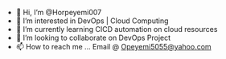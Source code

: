 - 👋 Hi, I’m @Horpeyemi007
- 👀 I’m interested in DevOps | Cloud Computing
- 🌱 I’m currently learning CICD automation on cloud resources
- 💞️ I’m looking to collaborate on DevOps Project
- 📫 How to reach me ... Email @ Opeyemi5055@yahoo.com

<!---
Horpeyemi007/Horpeyemi007 is a ✨ special ✨ repository because its `README.md` (this file) appears on your GitHub profile.
You can click the Preview link to take a look at your changes.
--->
